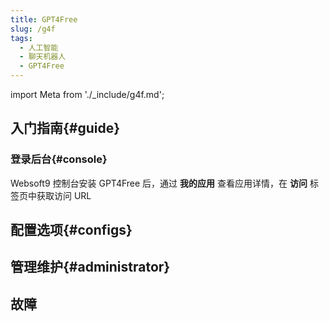 ```yaml
---
title: GPT4Free
slug: /g4f
tags:
  - 人工智能
  - 聊天机器人
  - GPT4Free
---
```


import Meta from './_include/g4f.md';

<Meta name="meta" />

## 入门指南{#guide}  

### 登录后台{#console}

Websoft9 控制台安装 GPT4Free 后，通过 **我的应用** 查看应用详情，在 **访问** 标签页中获取访问 URL  

## 配置选项{#configs}

## 管理维护{#administrator}

## 故障